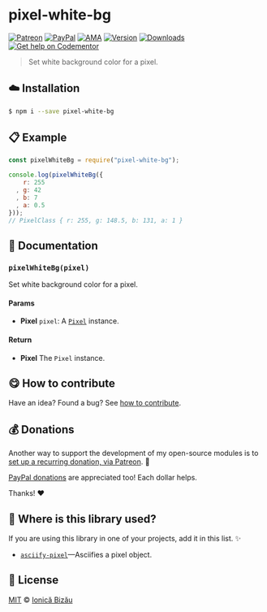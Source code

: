 
# pixel-white-bg

 [![Patreon](https://img.shields.io/badge/Support%20me%20on-Patreon-%23e6461a.svg)][patreon] [![PayPal](https://img.shields.io/badge/%24-paypal-f39c12.svg)][paypal-donations] [![AMA](https://img.shields.io/badge/ask%20me-anything-1abc9c.svg)](https://github.com/IonicaBizau/ama) [![Version](https://img.shields.io/npm/v/pixel-white-bg.svg)](https://www.npmjs.com/package/pixel-white-bg) [![Downloads](https://img.shields.io/npm/dt/pixel-white-bg.svg)](https://www.npmjs.com/package/pixel-white-bg) [![Get help on Codementor](https://cdn.codementor.io/badges/get_help_github.svg)](https://www.codementor.io/johnnyb?utm_source=github&utm_medium=button&utm_term=johnnyb&utm_campaign=github)

> Set white background color for a pixel.

## :cloud: Installation

```sh
$ npm i --save pixel-white-bg
```


## :clipboard: Example



```js
const pixelWhiteBg = require("pixel-white-bg");

console.log(pixelWhiteBg({
    r: 255
  , g: 42
  , b: 7
  , a: 0.5
}));
// PixelClass { r: 255, g: 148.5, b: 131, a: 1 }
```

## :memo: Documentation


### `pixelWhiteBg(pixel)`
Set white background color for a pixel.

#### Params
- **Pixel** `pixel`: A [`Pixel`](https://github.com/IonicaBizau/pixel-class) instance.

#### Return
- **Pixel** The `Pixel` instance.



## :yum: How to contribute
Have an idea? Found a bug? See [how to contribute][contributing].


## :moneybag: Donations

Another way to support the development of my open-source modules is
to [set up a recurring donation, via Patreon][patreon]. :rocket:

[PayPal donations][paypal-donations] are appreciated too! Each dollar helps.

Thanks! :heart:

## :dizzy: Where is this library used?
If you are using this library in one of your projects, add it in this list. :sparkles:


 - [`asciify-pixel`](https://github.com/IonicaBizau/asciify-pixel#readme)—Asciifies a pixel object.

## :scroll: License

[MIT][license] © [Ionică Bizău][website]

[patreon]: https://www.patreon.com/ionicabizau
[paypal-donations]: https://www.paypal.com/cgi-bin/webscr?cmd=_s-xclick&hosted_button_id=RVXDDLKKLQRJW
[donate-now]: http://i.imgur.com/6cMbHOC.png

[license]: http://showalicense.com/?fullname=Ionic%C4%83%20Biz%C4%83u%20%3Cbizauionica%40gmail.com%3E%20(http%3A%2F%2Fionicabizau.net)&year=2016#license-mit
[website]: http://ionicabizau.net
[contributing]: /CONTRIBUTING.md
[docs]: /DOCUMENTATION.md
